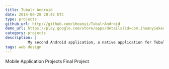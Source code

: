 ```yaml
---
title: Tubalr Android
date: 2014-06-28 20:42 UTC
type: projects
github_url: http://github.com/iheanyi/TubalrAndroid
demo_url: https://play.google.com/store/apps/details?id=com.iheanyiekechukwu.tubalr
category: projects
description: |
          My second Android application, a native application for Tubalr. Uses EchoNest's API for recommendations, Tubalr's API for playlists, and YouTube's API for music to playback. Awarded 2nd place at the Schurz Innovation Challenge and had 5,000+ installs.
tags: web design
---
```


Mobile Application Projects Final Project